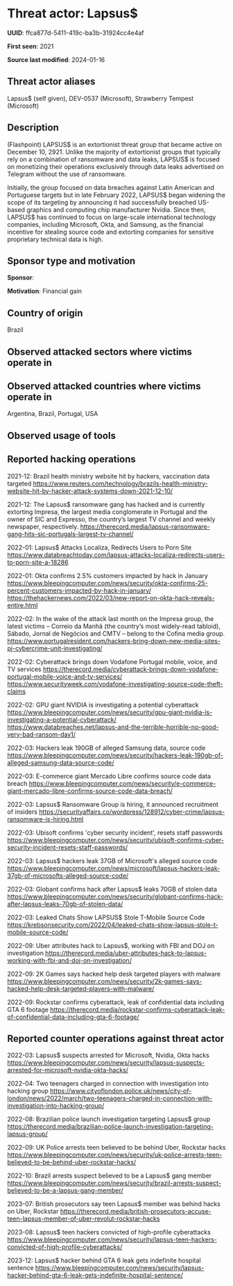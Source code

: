 # Threat actor: Lapsus$

**UUID**: ffca877d-5411-419c-ba3b-31924cc4e4af

**First seen**: 2021

**Source last modified**: 2024-01-16

## Threat actor aliases

Lapsus$ (self given), DEV-0537 (Microsoft), Strawberry Tempest (Microsoft)

## Description

(Flashpoint) LAPSUS$ is an extortionist threat group that became active on December 10, 2921. Unlike the majority of extortionist groups that typically rely on a combination of ransomware and data leaks, LAPSUS$ is focused on monetizing their operations exclusively through data leaks advertised on Telegram without the use of ransomware.

Initially, the group focused on data breaches against Latin American and Portuguese targets but in late February 2022, LAPSUS$ began widening the scope of its targeting by announcing it had successfully breached US-based graphics and computing chip manufacturer Nvidia. Since then, LAPSUS$ has continued to focus on large-scale international technology companies, including Microsoft, Okta, and Samsung, as the financial incentive for stealing source code and extorting companies for sensitive proprietary technical data is high.

## Sponsor type and motivation

**Sponsor**: 

**Motivation**: Financial gain


## Country of origin

Brazil

## Observed attacked sectors where victims operate in



## Observed attacked countries where victims operate in

Argentina, Brazil, Portugal, USA

## Observed usage of tools



## Reported hacking operations

2021-12: Brazil health ministry website hit by hackers, vaccination data targeted
https://www.reuters.com/technology/brazils-health-ministry-website-hit-by-hacker-attack-systems-down-2021-12-10/

2021-12: The Lapsus$ ransomware gang has hacked and is currently extorting Impresa, the largest media conglomerate in Portugal and the owner of SIC and Expresso, the country’s largest TV channel and weekly newspaper, respectively.
https://therecord.media/lapsus-ransomware-gang-hits-sic-portugals-largest-tv-channel/

2022-01: Lapsus$ Attacks Localiza, Redirects Users to Porn Site
https://www.databreachtoday.com/lapsus-attacks-localiza-redirects-users-to-porn-site-a-18286

2022-01: Okta confirms 2.5% customers impacted by hack in January
https://www.bleepingcomputer.com/news/security/okta-confirms-25-percent-customers-impacted-by-hack-in-january/
https://thehackernews.com/2022/03/new-report-on-okta-hack-reveals-entire.html

2022-02: In the wake of the attack last month on the Impresa group, the latest victims – Correio da Manhã (the country’s most widely-read tabloid), Sábado, Jornal de Negócios and CMTV – belong to the Cofina media group.
https://www.portugalresident.com/hackers-bring-down-new-media-sites-pj-cybercrime-unit-investigating/

2022-02: Cyberattack brings down Vodafone Portugal mobile, voice, and TV services
https://therecord.media/cyberattack-brings-down-vodafone-portugal-mobile-voice-and-tv-services/
https://www.securityweek.com/vodafone-investigating-source-code-theft-claims

2022-02: GPU giant NVIDIA is investigating a potential cyberattack
https://www.bleepingcomputer.com/news/security/gpu-giant-nvidia-is-investigating-a-potential-cyberattack/
https://www.databreaches.net/lapsus-and-the-terrible-horrible-no-good-very-bad-ransom-day1/

2022-03: Hackers leak 190GB of alleged Samsung data, source code
https://www.bleepingcomputer.com/news/security/hackers-leak-190gb-of-alleged-samsung-data-source-code/

2022-03: E-commerce giant Mercado Libre confirms source code data breach
https://www.bleepingcomputer.com/news/security/e-commerce-giant-mercado-libre-confirms-source-code-data-breach/

2022-03: Lapsus$ Ransomware Group is hiring, it announced recruitment of insiders
https://securityaffairs.co/wordpress/128912/cyber-crime/lapsus-ransomware-is-hiring.html

2022-03: Ubisoft confirms 'cyber security incident', resets staff passwords
https://www.bleepingcomputer.com/news/security/ubisoft-confirms-cyber-security-incident-resets-staff-passwords/

2022-03: Lapsus$ hackers leak 37GB of Microsoft's alleged source code
https://www.bleepingcomputer.com/news/microsoft/lapsus-hackers-leak-37gb-of-microsofts-alleged-source-code/

2022-03: Globant confirms hack after Lapsus$ leaks 70GB of stolen data
https://www.bleepingcomputer.com/news/security/globant-confirms-hack-after-lapsus-leaks-70gb-of-stolen-data/

2022-03: Leaked Chats Show LAPSUS$ Stole T-Mobile Source Code
https://krebsonsecurity.com/2022/04/leaked-chats-show-lapsus-stole-t-mobile-source-code/

2022-09: Uber attributes hack to Lapsus$, working with FBI and DOJ on investigation
https://therecord.media/uber-attributes-hack-to-lapsus-working-with-fbi-and-doj-on-investigation/

2022-09: 2K Games says hacked help desk targeted players with malware
https://www.bleepingcomputer.com/news/security/2k-games-says-hacked-help-desk-targeted-players-with-malware/

2022-09: Rockstar confirms cyberattack, leak of confidential data including GTA 6 footage
https://therecord.media/rockstar-confirms-cyberattack-leak-of-confidential-data-including-gta-6-footage/

## Reported counter operations against threat actor

2022-03: Lapsus$ suspects arrested for Microsoft, Nvidia, Okta hacks
https://www.bleepingcomputer.com/news/security/lapsus-suspects-arrested-for-microsoft-nvidia-okta-hacks/

2022-04: Two teenagers charged in connection with investigation into hacking group
https://www.cityoflondon.police.uk/news/city-of-london/news/2022/march/two-teenagers-charged-in-connection-with-investigation-into-hacking-group/

2022-08: Brazilian police launch investigation targeting Lapsus$ group
https://therecord.media/brazilian-police-launch-investigation-targeting-lapsus-group/

2022-09: UK Police arrests teen believed to be behind Uber, Rockstar hacks
https://www.bleepingcomputer.com/news/security/uk-police-arrests-teen-believed-to-be-behind-uber-rockstar-hacks/

2022-10: Brazil arrests suspect believed to be a Lapsus$ gang member
https://www.bleepingcomputer.com/news/security/brazil-arrests-suspect-believed-to-be-a-lapsus-gang-member/

2023-07: British prosecutors say teen Lapsus$ member was behind hacks on Uber, Rockstar
https://therecord.media/british-prosecutors-accuse-teen-lapsus-member-of-uber-revolut-rockstar-hacks

2023-08: Lapsus$ teen hackers convicted of high-profile cyberattacks
https://www.bleepingcomputer.com/news/security/lapsus-teen-hackers-convicted-of-high-profile-cyberattacks/

2023-12: Lapsus$ hacker behind GTA 6 leak gets indefinite hospital sentence
https://www.bleepingcomputer.com/news/security/lapsus-hacker-behind-gta-6-leak-gets-indefinite-hospital-sentence/



